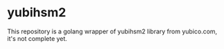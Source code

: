 # yubihsm2
This repository is a golang wrapper of yubihsm2 library from yubico.com, it's not complete yet.
